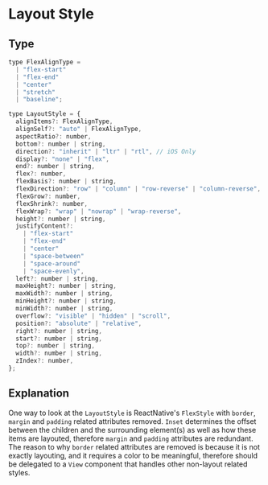 # Layout Style

## Type

```jsx
type FlexAlignType =
  | "flex-start"
  | "flex-end"
  | "center"
  | "stretch"
  | "baseline";

type LayoutStyle = {
  alignItems?: FlexAlignType,
  alignSelf?: "auto" | FlexAlignType,
  aspectRatio?: number,
  bottom?: number | string,
  direction?: "inherit" | "ltr" | "rtl", // iOS Only
  display?: "none" | "flex",
  end?: number | string,
  flex?: number,
  flexBasis?: number | string,
  flexDirection?: "row" | "column" | "row-reverse" | "column-reverse",
  flexGrow?: number,
  flexShrink?: number,
  flexWrap?: "wrap" | "nowrap" | "wrap-reverse",
  height?: number | string,
  justifyContent?:
    | "flex-start"
    | "flex-end"
    | "center"
    | "space-between"
    | "space-around"
    | "space-evenly",
  left?: number | string,
  maxHeight?: number | string,
  maxWidth?: number | string,
  minHeight?: number | string,
  minWidth?: number | string,
  overflow?: "visible" | "hidden" | "scroll",
  position?: "absolute" | "relative",
  right?: number | string,
  start?: number | string,
  top?: number | string,
  width?: number | string,
  zIndex?: number,
};
```

## Explanation

One way to look at the `LayoutStyle` is ReactNative's `FlexStyle` with `border`, `margin` and `padding` related attributes removed. `Inset` determines the offset between the children and the surrounding element(s) as well as how these items are layouted, therefore `margin` and `padding` attributes are redundant. The reason to why `border` related attributes are removed is because it is not exactly layouting, and it requires a color to be meaningful, therefore should be delegated to a `View` component that handles other non-layout related styles.
